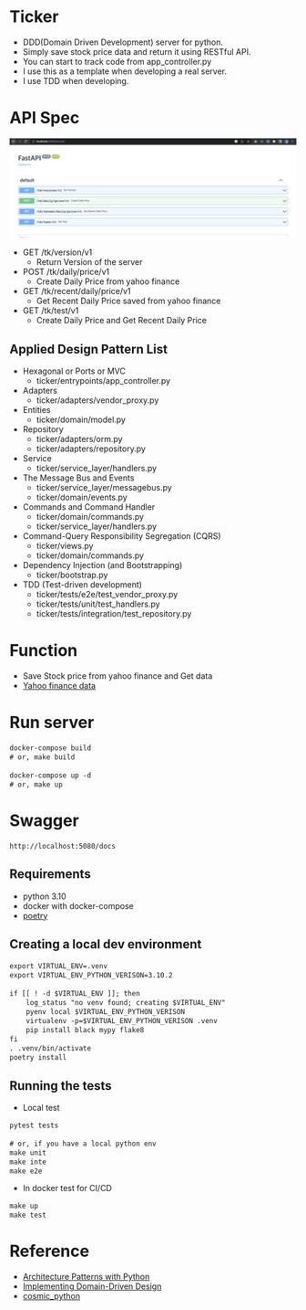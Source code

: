 # Ticker
- DDD(Domain Driven Development) server for python.
- Simply save stock price data and return it using RESTful API.
- You can start to track code from app_controller.py
- I use this as a template when developing a real server.
- I use TDD when developing.

# API Spec
![Swagger](img/swagger.png)
- GET /tk/version/v1
    - Return Version of the server
- POST /tk/daily/price/v1
    - Create Daily Price from yahoo finance
- GET /tk/recent/daily/price/v1
    - Get Recent Daily Price saved from yahoo finance
- GET /tk/test/v1
    - Create Daily Price and Get Recent Daily Price

## Applied Design Pattern List
- Hexagonal or Ports or MVC
    - ticker/entrypoints/app_controller.py
- Adapters
    - ticker/adapters/vendor_proxy.py
- Entities
    - ticker/domain/model.py
- Repository
    - ticker/adapters/orm.py
    - ticker/adapters/repository.py
- Service
    - ticker/service_layer/handlers.py
- The Message Bus and Events
    - ticker/service_layer/messagebus.py
    - ticker/domain/events.py
- Commands and Command Handler
    - ticker/domain/commands.py
    - ticker/service_layer/handlers.py
- Command-Query Responsibility Segregation (CQRS)
    - ticker/views.py
    - ticker/domain/commands.py
- Dependency Injection (and Bootstrapping)
    - ticker/bootstrap.py
- TDD (Test-driven development)
    - ticker/tests/e2e/test_vendor_proxy.py
    - ticker/tests/unit/test_handlers.py
    - ticker/tests/integration/test_repository.py

# Function
- Save Stock price from yahoo finance and Get data
- [Yahoo finance data](https://query1.finance.yahoo.com/v8/finance/chart/005930.KS?interval=1d&range=5d)

# Run server
```shell
docker-compose build
# or, make build

docker-compose up -d
# or, make up
```

# Swagger
```
http://localhost:5080/docs
```

## Requirements
* python 3.10
* docker with docker-compose
* [poetry](https://python-poetry.org/docs/)

## Creating a local dev environment
```shell
export VIRTUAL_ENV=.venv
export VIRTUAL_ENV_PYTHON_VERISON=3.10.2

if [[ ! -d $VIRTUAL_ENV ]]; then
    log_status "no venv found; creating $VIRTUAL_ENV"
    pyenv local $VIRTUAL_ENV_PYTHON_VERISON
    virtualenv -p=$VIRTUAL_ENV_PYTHON_VERISON .venv
    pip install black mypy flake8
fi
. .venv/bin/activate
poetry install
```

## Running the tests
- Local test
```shell
pytest tests

# or, if you have a local python env
make unit
make inte
make e2e
```
- In docker test for CI/CD
```shell
make up
make test

```

# Reference
- [Architecture Patterns with Python](https://www.cosmicpython.com/book/preface.html)
- [Implementing Domain-Driven Design](https://www.amazon.com/Implementing-Domain-Driven-Design-Vaughn-Vernon/dp/0321834577)
- [cosmic_python](https://www.cosmicpython.com/)
